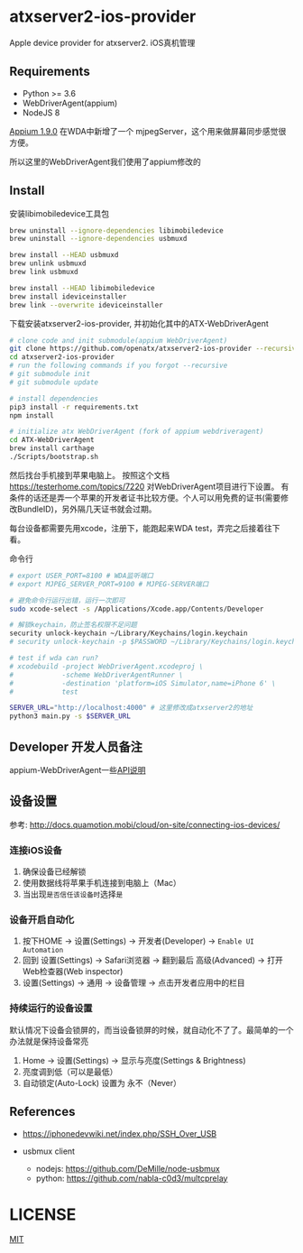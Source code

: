 # atxserver2-ios-provider
Apple device provider for atxserver2. iOS真机管理

## Requirements
- Python >= 3.6
- WebDriverAgent(appium)
- NodeJS 8

[Appium 1.9.0](https://testerhome.com/topics/16235) 在WDA中新增了一个 mjpegServer，这个用来做屏幕同步感觉很方便。

所以这里的WebDriverAgent我们使用了appium修改的

## Install
安装libimobiledevice工具包

```bash
brew uninstall --ignore-dependencies libimobiledevice
brew uninstall --ignore-dependencies usbmuxd

brew install --HEAD usbmuxd
brew unlink usbmuxd
brew link usbmuxd

brew install --HEAD libimobiledevice
brew install ideviceinstaller
brew link --overwrite ideviceinstaller
```

下载安装atxserver2-ios-provider, 并初始化其中的ATX-WebDriverAgent

```bash
# clone code and init submodule(appium WebDriverAgent)
git clone https://github.com/openatx/atxserver2-ios-provider --recursive
cd atxserver2-ios-provider
# run the following commands if you forgot --recursive
# git submodule init
# git submodule update

# install dependencies
pip3 install -r requirements.txt
npm install

# initialize atx WebDriverAgent (fork of appium webdriveragent)
cd ATX-WebDriverAgent
brew install carthage
./Scripts/bootstrap.sh
```

然后找台手机接到苹果电脑上。
按照这个文档<https://testerhome.com/topics/7220> 对WebDriverAgent项目进行下设置。
有条件的话还是弄一个苹果的开发者证书比较方便。个人可以用免费的证书(需要修改BundleID)，另外隔几天证书就会过期。

每台设备都需要先用xcode，注册下，能跑起来WDA test，弄完之后接着往下看。

命令行
```bash
# export USER_PORT=8100 # WDA监听端口
# export MJPEG_SERVER_PORT=9100 # MJPEG-SERVER端口

# 避免命令行运行出错，运行一次即可
sudo xcode-select -s /Applications/Xcode.app/Contents/Developer

# 解锁keychain，防止签名权限不足问题
security unlock-keychain ~/Library/Keychains/login.keychain
# security unlock-keychain -p $PASSWORD ~/Library/Keychains/login.keychain

# test if wda can run?
# xcodebuild -project WebDriverAgent.xcodeproj \
#            -scheme WebDriverAgentRunner \
#            -destination 'platform=iOS Simulator,name=iPhone 6' \
#            test

SERVER_URL="http://localhost:4000" # 这里修改成atxserver2的地址
python3 main.py -s $SERVER_URL
```



## Developer 开发人员备注
appium-WebDriverAgent一些[API说明](WDA-API.md)

## 设备设置
参考: http://docs.quamotion.mobi/cloud/on-site/connecting-ios-devices/

### 连接iOS设备
1. 确保设备已经解锁
2. 使用数据线将苹果手机连接到电脑上（Mac）
3. 当出现`是否信任该设备时`选择`是`

### 设备开启自动化
1. 按下HOME -> 设置(Settings) -> 开发者(Developer) -> `Enable UI Automation`
2. 回到 设置(Settings) -> Safari浏览器 -> 翻到最后 高级(Advanced) -> 打开 Web检查器(Web inspector)
3. 设置(Settings) -> 通用 -> 设备管理 -> 点击开发者应用中的栏目 

### 持续运行的设备设置
默认情况下设备会锁屏的，而当设备锁屏的时候，就自动化不了了。最简单的一个办法就是保持设备常亮

1. Home -> 设置(Settings) -> 显示与亮度(Settings & Brightness)
2. 亮度调到低（可以是最低）
3. 自动锁定(Auto-Lock) 设置为 永不（Never）

## References
- https://iphonedevwiki.net/index.php/SSH_Over_USB
- usbmux client

    - nodejs: https://github.com/DeMille/node-usbmux
    - python: https://github.com/nabla-c0d3/multcprelay

# LICENSE
[MIT](LICENSE)
